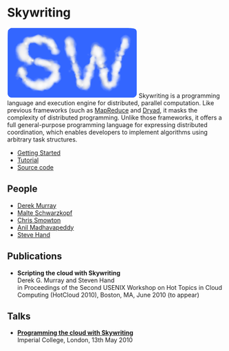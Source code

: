 Skywriting
==========

![Skywriting Logo](images/sw-logo.png) Skywriting is a programming language and execution engine for distributed, parallel computation. Like previous frameworks (such as [MapReduce](http://labs.google.com/papers/mapreduce.html) and [Dryad](http://labs.google.com/papers/mapreduce.html), it masks the complexity of distributed programming. Unlike those frameworks, it offers a full general-purpose programming language for expressing distributed coordination, which enables developers to implement algorithms using arbitrary task structures.

* [Getting Started](installation.html)
* [Tutorial](tutorial.html)
* [Source code](http://github.com/mrry/skywriting)

People
------

<ul>
<li><a href="http://www.cl.cam.ac.uk/~dgm36/">Derek Murray</a></li>
<li><a href="http://www.cl.cam.ac.uk/~ms705/">Malte
Schwarzkopf</a></li>
<li><a href="http://www.cl.cam.ac.uk/~cs448/">Chris Smowton</a></li>
<li><a href="http://www.cl.cam.ac.uk/~avsm2/">Anil
Madhavapeddy</a></li>
<li><a href="http://www.cl.cam.ac.uk/~smh22/">Steve Hand</a></li>
</ul>

Publications
------------

<ul>
<li><b>Scripting the cloud with Skywriting</b><br />
Derek G. Murray and Steven Hand <br />
in Proceedings of the Second USENIX Workshop on Hot Topics in Cloud
Computing (HotCloud 2010), Boston, MA, June 2010 (to appear)
</li>
</ul>

Talks
-----

<ul>
<li><a href="http://www.slideshare.net/mrry/programming-the-cloud-with-skywriting"><b>Programming the cloud with Skywriting</b></a><br />
Imperial College, London, 13th May 2010
</li>
</ul>
